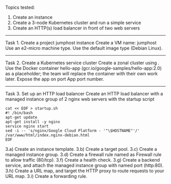 Topics tested:

1. Create an instance
2. Create a 3-node Kubernetes cluster and run a simple service
3. Create an HTTP(s) load balancer in front of two web servers

------------------------------------
Task 1. 
Create a project jumphost instance
Create a VM name: jumphost
Use an e2-micro machine type.
Use the default image type (Debian Linux).

------------------------------------
Task 2. 
Create a Kubernetes service cluster
Create a zonal cluster using <filled in at lab start>.
Use the Docker container hello-app (gcr.io/google-samples/hello-app:2.0) as a placeholder; the team will replace the container with their own work later.
Expose the app on port App port number.

------------------------------------
Task 3. 
Set up an HTTP load balancer
Create an HTTP load balancer with a managed instance group of 2 nginx web servers with the startup script
  ```
  cat << EOF > startup.sh
  #! /bin/bash
  apt-get update
  apt-get install -y nginx
  service nginx start
  sed -i -- 's/nginx/Google Cloud Platform - '"\$HOSTNAME"'/' /var/www/html/index.nginx-debian.html
  EOF
  ```

3.a) Create an instance template.
3.b) Create a target pool.
3.c) Create a managed instance group.
3.d) Create a firewall rule named as Firewall rule to allow traffic (80/tcp).
3.f) Create a health check.
3.g) Create a backend service, and attach the managed instance group with named port (http:80).
3.h) Create a URL map, and target the HTTP proxy to route requests to your URL map.
3.i) Create a forwarding rule.


